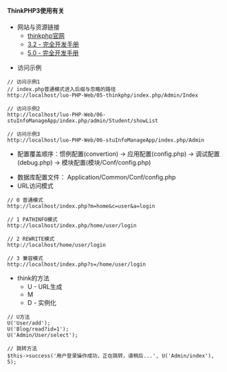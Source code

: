 #### **ThinkPHP3使用有关**
* 网站与资源链接
	* [thinkphp官网](http://www.thinkphp.cn/)
    * [3.2 - 完全开发手册](http://document.thinkphp.cn/manual_3_2.html#preface)
    * [5.0 - 完全开发手册](http://www.kancloud.cn/manual/thinkphp5/118003)
+ 访问示例
~~~
// 访问示例1
// index.php普通模式进入后缀与忽略的路径
http://localhost/luo-PHP-Web/05-thinkphp/index.php/Admin/Index

// 访问示例2
http://localhost/luo-PHP-Web/06-stuInfoManageApp/index.php/admin/Student/showList

// 访问示例3
http://localhost/luo-PHP-Web/06-stuInfoManageApp/index.php/Admin
~~~
* 配置覆盖顺序：惯例配置(convertion) → 应用配置(config.php) → 调试配置(debug.php) → 模块配置(模块/Conf/config.php)
+ 数据库配置文件： Application/Common/Conf/config.php
+ URL访问模式
~~~
// 0 普通模式 
http://localhost/index.php?m=home&c=user&a=login

// 1 PATHINFO模式 
http://localhost/index.php/home/user/login

// 2 REWRITE模式 
http://localhost/home/user/login

// 3 兼容模式 
http://localhost/index.php?s=/home/user/login
~~~
+ think的方法
  + U  - URL生成
  + M
  + D  - 实例化
~~~
// U方法
U('User/add');
U('Blog/read?id=1');
U('Admin/User/select');

// 跳转方法
$this->success('用户登录操作成功，正在跳转，请稍后...', U('Admin/index'), 5);
~~~
